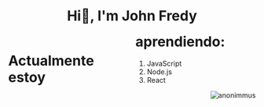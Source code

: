  <div id="cabecera" align="center">
        <h1>Hi👋, I'm John Fredy</h1>
        <div id="cuerpo" style="column-count: 2;">
          <h1 align="left">Actualmente estoy aprendiendo:</h1>
          <ol id="lista" style="text-align: left;">
            <li>JavaScript</li>
            <li>Node.js</li>
            <li>React</li>
          </ol>
          <img
            src="https://media.giphy.com/media/ikONXvk02wQmY/giphy.gif"
            alt="anonimmus"
            align="right"
          />
        </div>
      </div>
